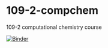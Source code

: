 # 109-2-compchem
109-2 computational chemistry course


[![Binder](https://mybinder.org/badge_logo.svg)](https://mybinder.org/v2/gh/yychuang/109-2-compchem/HEAD?urlpath=lab)



